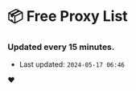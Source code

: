 # :package: Free Proxy List
### Updated every 15 minutes.

- Last updated: `2024-05-17 06:46`

:heart:
